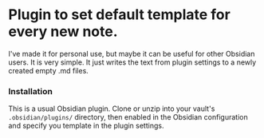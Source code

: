 # Plugin to set default template for every new note.

I've made it for personal use, but maybe it can be useful for other Obsidian users.
It is very simple. It just writes the text from plugin settings to a newly created empty .md files.

### Installation

This is a usual Obsidian plugin. Clone or unzip into your vault's `.obsidian/plugins/` directory, then enabled in the Obsidian configuration and specify you template in the plugin settings.